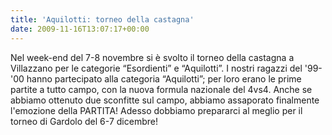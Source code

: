 ```yaml
---
title: 'Aquilotti: torneo della castagna'
date: 2009-11-16T13:07:17+00:00
---
```

Nel week-end del 7-8 novembre si è svolto il torneo della castagna a Villazzano per le categorie “Esordienti” e “Aquilotti”. I nostri ragazzi del '99-'00 hanno partecipato alla categoria “Aquilotti”; per loro erano le prime partite a tutto campo, con la nuova formula nazionale del 4vs4. Anche se abbiamo ottenuto due sconfitte sul campo, abbiamo assaporato finalmente l'emozione della PARTITA! Adesso dobbiamo prepararci al meglio per il torneo di Gardolo del 6-7 dicembre!